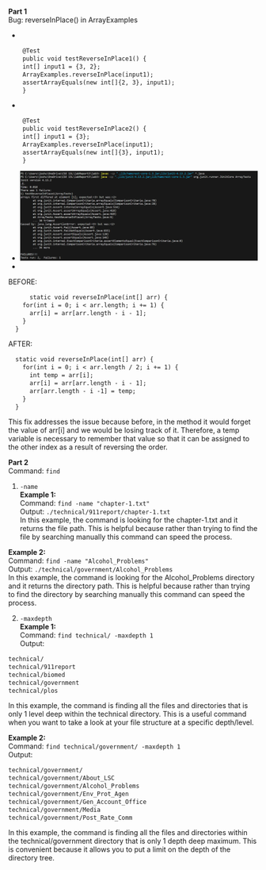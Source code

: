 **Part 1**<br>
Bug: reverseInPlace() in ArrayExamples

- 
```
	@Test 
	public void testReverseInPlace1() {
    int[] input1 = {3, 2};
    ArrayExamples.reverseInPlace(input1);
    assertArrayEquals(new int[]{2, 3}, input1);
	}
```
- 
```
	@Test 
	public void testReverseInPlace2() {
    int[] input1 = {3};
    ArrayExamples.reverseInPlace(input1);
    assertArrayEquals(new int[]{3}, input1);
	}
```
  - ![Image](Screenshot20231102172002.png)
  -
BEFORE:
```
      static void reverseInPlace(int[] arr) {
    for(int i = 0; i < arr.length; i += 1) {
      arr[i] = arr[arr.length - i - 1];
    }
  }
```
AFTER:
```
  static void reverseInPlace(int[] arr) {
    for(int i = 0; i < arr.length / 2; i += 1) {
      int temp = arr[i];
      arr[i] = arr[arr.length - i - 1];
      arr[arr.length - i -1] = temp;
    }
  }
```
This fix addresses the issue because before, in the method it would forget the value of arr[i] and we would be losing track of it. Therefore, a temp variable is necessary to remember that value so that it can be assigned to the other index as a result of reversing the order.


**Part 2**<br>
Command: ```find```<br>
1. ```-name```<br>
**Example 1:**<br>
Command: ```find -name "chapter-1.txt"```<br>
Output: ```./technical/911report/chapter-1.txt```<br>
In this example, the command is looking for the chapter-1.txt and it returns the file path. This is helpful because rather than trying to find the file by searching manually this command can speed the process.<br>

**Example 2:**<br>
Command: ```find -name "Alcohol_Problems"```<br>
Output: ```./technical/government/Alcohol_Problems```<br>
In this example, the command is looking for the Alcohol_Problems directory and it returns the directory path. This is helpful because rather than trying to find the directory by searching manually this command can speed the process.<br>

2. ```-maxdepth```<br>
**Example 1:**<br>
Command: ```find technical/ -maxdepth 1```<br>
Output:
```
technical/
technical/911report
technical/biomed
technical/government
technical/plos
```
In this example, the command is finding all the files and directories that is only 1 level deep within the technical directory. This is a useful command when you want to take a look at your file structure at a specific depth/level.<br>

**Example 2:**<br>
Command: ```find technical/government/ -maxdepth 1```<br>
Output: 
```
technical/government/
technical/government/About_LSC
technical/government/Alcohol_Problems
technical/government/Env_Prot_Agen
technical/government/Gen_Account_Office
technical/government/Media
technical/government/Post_Rate_Comm
```
In this example, the command is finding all the files and directories within the technical/government directory that is only 1 depth deep maximum. This is convenient because it allows you to put a limit on the depth of the directory tree.
